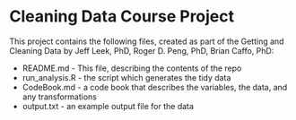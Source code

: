 # Cleaning Data Course Project

This project contains the following files, created as part of the Getting and Cleaning Data by Jeff Leek, PhD, Roger D. Peng, PhD, Brian Caffo, PhD:

 * README.md - This file, describing the contents of the repo
 * run_analysis.R - the script which generates the tidy data
 * CodeBook.md - a code book that describes the variables, the data, and any transformations
 * output.txt - an example output file for the data

